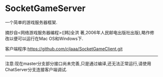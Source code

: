 SocketGameServer
================

一个简单的游戏服务器框架.

摘抄自<网络游戏服务器编程>([韩]全洪 著,2006年人民邮电出版社出版),略作修改以便可以运行在Mac OS和Windows下.

客户端程序:https://github.com/cjlaaa/SocketGameClient.git

----------------
注意:现在master分支部分接口尚未完善,只是通过编译,还无法正常运行,请使用ChatServer分支连接客户端调试.